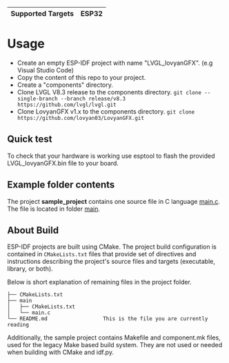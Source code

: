 | Supported Targets | ESP32 |
| ----------------- | ----- |

# Usage

- Create an empty ESP-IDF project with name "LVGL_lovyanGFX". (e.g Visual Studio Code)
- Copy the content of this repo to your project.
- Create a "components" directory.
- Clone LVGL V8.3 release to the components directory. `git clone --single-branch --branch release/v8.3 https://github.com/lvgl/lvgl.git`
- Clone LovyanGFX v1.x to the components directory. `git clone https://github.com/lovyan03/LovyanGFX.git`


## Quick test
To check that your hardware is working use esptool to flash the provided LVGL_lovyanGFX.bin file to your board.


## Example folder contents

The project **sample_project** contains one source file in C language [main.c](main/main.c). The file is located in folder [main](main).

## About Build

ESP-IDF projects are built using CMake. The project build configuration is contained in `CMakeLists.txt`
files that provide set of directives and instructions describing the project's source files and targets
(executable, library, or both). 

Below is short explanation of remaining files in the project folder.

```
├── CMakeLists.txt
├── main
│   ├── CMakeLists.txt
│   └── main.c
└── README.md                  This is the file you are currently reading
```
Additionally, the sample project contains Makefile and component.mk files, used for the legacy Make based build system. 
They are not used or needed when building with CMake and idf.py.
